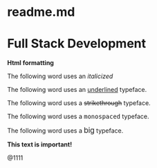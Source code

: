 # readme.md
<!DOCTYPE html>
<html lang="en">
<head>
   <meta charset="UTF-8">
   <title>Document</title>
</head>
<body>
<h1> Full Stack Development </h1>
<p> <b> Html formatting </b></p>
<p>The following word uses an <i>italicized</i> </p>
<p>The following word uses an <u>underlined</u> typeface.</p>
<p>The following word uses a <strike>strikethrough</strike> typeface.</p>
<p>The following word uses a <tt>monospaced</tt> typeface.</p>
<p>The following word uses a <big>big</big> typeface.</p>
<p><strong>This text is important!</strong></p>
</body>
</html>
@1111
